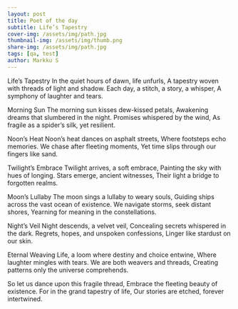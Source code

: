 ```yaml
---
layout: post
title: Poet of the day
subtitle: Life’s Tapestry
cover-img: /assets/img/path.jpg
thumbnail-img: /assets/img/thumb.png
share-img: /assets/img/path.jpg
tags: [qa, test]
author: Markku S
---
```


Life’s Tapestry
In the quiet hours of dawn, life unfurls, A tapestry woven with threads of light and shadow. Each day, a stitch, a story, a whisper, A symphony of laughter and tears.

Morning Sun
The morning sun kisses dew-kissed petals, Awakening dreams that slumbered in the night. Promises whispered by the wind, As fragile as a spider’s silk, yet resilient.

Noon’s Heat
Noon’s heat dances on asphalt streets, Where footsteps echo memories. We chase after fleeting moments, Yet time slips through our fingers like sand.

Twilight’s Embrace
Twilight arrives, a soft embrace, Painting the sky with hues of longing. Stars emerge, ancient witnesses, Their light a bridge to forgotten realms.

Moon’s Lullaby
The moon sings a lullaby to weary souls, Guiding ships across the vast ocean of existence. We navigate storms, seek distant shores, Yearning for meaning in the constellations.

Night’s Veil
Night descends, a velvet veil, Concealing secrets whispered in the dark. Regrets, hopes, and unspoken confessions, Linger like stardust on our skin.

Eternal Weaving
Life, a loom where destiny and choice entwine, Where laughter mingles with tears. We are both weavers and threads, Creating patterns only the universe comprehends.

So let us dance upon this fragile thread, Embrace the fleeting beauty of existence. For in the grand tapestry of life, Our stories are etched, forever intertwined.
